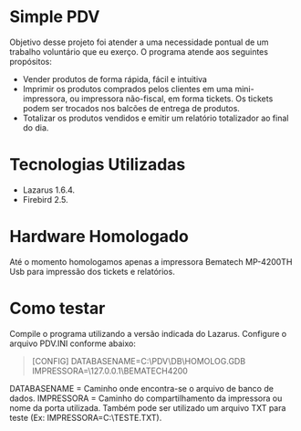 # Simple PDV

Objetivo desse projeto foi atender a uma necessidade pontual de um trabalho voluntário que eu exerço. O programa atende aos seguintes propósitos:
  - Vender produtos de forma rápida, fácil e intuitiva
  - Imprimir os produtos comprados pelos clientes em uma mini-impressora, ou impressora não-fiscal, em forma tickets. Os tickets podem ser trocados nos balcões de entrega de produtos. 
  - Totalizar os produtos vendidos e emitir um relatório totalizador ao final do dia.

# Tecnologias Utilizadas

  - Lazarus 1.6.4.
  - Firebird 2.5. 

# Hardware Homologado
Até o momento homologamos apenas a impressora Bematech MP-4200TH Usb para impressão dos tickets e relatórios.

# Como testar
Compile o programa utilizando a versão indicada do Lazarus.
Configure o arquivo PDV.INI conforme abaixo:

> [CONFIG]
> DATABASENAME=C:\PDV\DB\HOMOLOG.GDB
> IMPRESSORA=\\127.0.0.1\BEMATECH4200

DATABASENAME = Caminho onde encontra-se o arquivo de banco de dados.
IMPRESSORA = Caminho do compartilhamento da impressora ou nome da porta utilizada. Também pode ser utilizado um arquivo TXT para teste (Ex: IMPRESSORA=C:\TESTE.TXT).